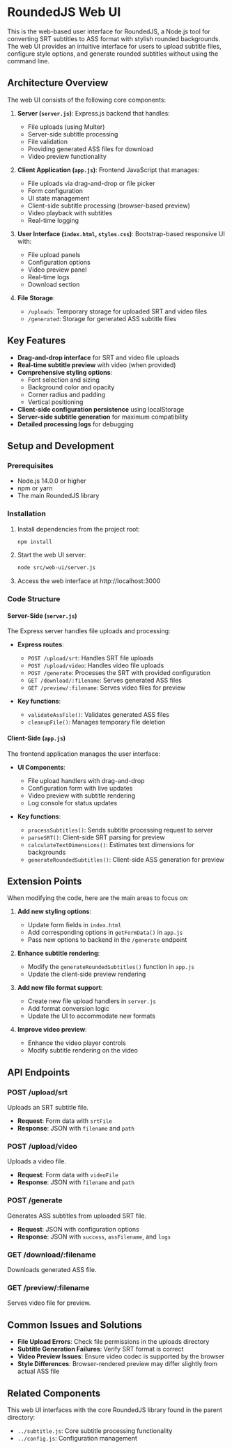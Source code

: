 # RoundedJS Web UI

This is the web-based user interface for RoundedJS, a Node.js tool for converting SRT subtitles to ASS format with stylish rounded backgrounds. The web UI provides an intuitive interface for users to upload subtitle files, configure style options, and generate rounded subtitles without using the command line.

## Architecture Overview

The web UI consists of the following core components:

1. **Server (`server.js`)**: Express.js backend that handles:
   - File uploads (using Multer)
   - Server-side subtitle processing
   - File validation
   - Providing generated ASS files for download
   - Video preview functionality

2. **Client Application (`app.js`)**: Frontend JavaScript that manages:
   - File uploads via drag-and-drop or file picker
   - Form configuration
   - UI state management
   - Client-side subtitle processing (browser-based preview)
   - Video playback with subtitles
   - Real-time logging

3. **User Interface (`index.html`, `styles.css`)**: Bootstrap-based responsive UI with:
   - File upload panels
   - Configuration options
   - Video preview panel
   - Real-time logs
   - Download section

4. **File Storage**:
   - `/uploads`: Temporary storage for uploaded SRT and video files
   - `/generated`: Storage for generated ASS subtitle files

## Key Features

- **Drag-and-drop interface** for SRT and video file uploads
- **Real-time subtitle preview** with video (when provided)
- **Comprehensive styling options**:
  - Font selection and sizing
  - Background color and opacity
  - Corner radius and padding
  - Vertical positioning
- **Client-side configuration persistence** using localStorage
- **Server-side subtitle generation** for maximum compatibility
- **Detailed processing logs** for debugging

## Setup and Development

### Prerequisites

- Node.js 14.0.0 or higher
- npm or yarn
- The main RoundedJS library

### Installation

1. Install dependencies from the project root:
   ```bash
   npm install
   ```

2. Start the web UI server:
   ```bash
   node src/web-ui/server.js
   ```

3. Access the web interface at http://localhost:3000

### Code Structure

#### Server-Side (`server.js`)

The Express server handles file uploads and processing:

- **Express routes**:
  - `POST /upload/srt`: Handles SRT file uploads
  - `POST /upload/video`: Handles video file uploads
  - `POST /generate`: Processes the SRT with provided configuration
  - `GET /download/:filename`: Serves generated ASS files
  - `GET /preview/:filename`: Serves video files for preview

- **Key functions**:
  - `validateAssFile()`: Validates generated ASS files
  - `cleanupFile()`: Manages temporary file deletion

#### Client-Side (`app.js`)

The frontend application manages the user interface:

- **UI Components**:
  - File upload handlers with drag-and-drop
  - Configuration form with live updates
  - Video preview with subtitle rendering
  - Log console for status updates

- **Key functions**:
  - `processSubtitles()`: Sends subtitle processing request to server
  - `parseSRT()`: Client-side SRT parsing for preview
  - `calculateTextDimensions()`: Estimates text dimensions for backgrounds
  - `generateRoundedSubtitles()`: Client-side ASS generation for preview

## Extension Points

When modifying the code, here are the main areas to focus on:

1. **Add new styling options**:
   - Update form fields in `index.html`
   - Add corresponding options in `getFormData()` in `app.js`
   - Pass new options to backend in the `/generate` endpoint

2. **Enhance subtitle rendering**:
   - Modify the `generateRoundedSubtitles()` function in `app.js`
   - Update the client-side preview rendering

3. **Add new file format support**:
   - Create new file upload handlers in `server.js`
   - Add format conversion logic
   - Update the UI to accommodate new formats

4. **Improve video preview**:
   - Enhance the video player controls
   - Modify subtitle rendering on the video

## API Endpoints

### POST /upload/srt
Uploads an SRT subtitle file.
- **Request**: Form data with `srtFile`
- **Response**: JSON with `filename` and `path`

### POST /upload/video
Uploads a video file.
- **Request**: Form data with `videoFile`
- **Response**: JSON with `filename` and `path`

### POST /generate
Generates ASS subtitles from uploaded SRT file.
- **Request**: JSON with configuration options
- **Response**: JSON with `success`, `assFilename`, and `logs`

### GET /download/:filename
Downloads generated ASS file.

### GET /preview/:filename
Serves video file for preview.

## Common Issues and Solutions

- **File Upload Errors**: Check file permissions in the uploads directory
- **Subtitle Generation Failures**: Verify SRT format is correct
- **Video Preview Issues**: Ensure video codec is supported by the browser
- **Style Differences**: Browser-rendered preview may differ slightly from actual ASS file

## Related Components

This web UI interfaces with the core RoundedJS library found in the parent directory:
- `../subtitle.js`: Core subtitle processing functionality
- `../config.js`: Configuration management 